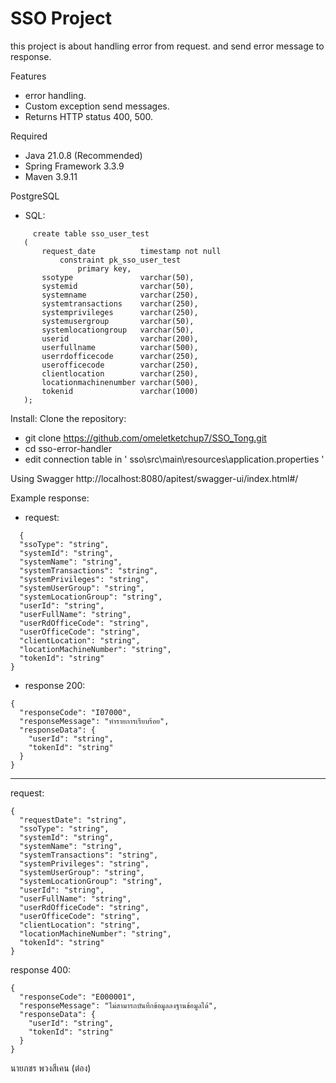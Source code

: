 # SSO Project

this project is about handling error from request. and send error message to response.

Features
- error handling.
- Custom exception send messages.
- Returns HTTP status 400, 500.

Required
- Java 21.0.8 (Recommended)
- Spring Framework 3.3.9
- Maven 3.9.11
  
PostgreSQL
- SQL:
```
     create table sso_user_test
   (
       request_date          timestamp not null
           constraint pk_sso_user_test
               primary key,
       ssotype               varchar(50),
       systemid              varchar(50),
       systemname            varchar(250),
       systemtransactions    varchar(250),
       systemprivileges      varchar(250),
       systemusergroup       varchar(50),
       systemlocationgroup   varchar(50),
       userid                varchar(200),
       userfullname          varchar(500),
       userrdofficecode      varchar(250),
       userofficecode        varchar(250),
       clientlocation        varchar(250),
       locationmachinenumber varchar(500),
       tokenid               varchar(1000)
   );
```


Install:
Clone the repository:
 - git clone https://github.com/omeletketchup7/SSO_Tong.git
 - cd sso-error-handler
 - edit connection table in ' sso\src\main\resources\application.properties '

Using Swagger
http://localhost:8080/apitest/swagger-ui/index.html#/


Example response:

- request:
```
  {
  "ssoType": "string",
  "systemId": "string",
  "systemName": "string",
  "systemTransactions": "string",
  "systemPrivileges": "string",
  "systemUserGroup": "string",
  "systemLocationGroup": "string",
  "userId": "string",
  "userFullName": "string",
  "userRdOfficeCode": "string",
  "userOfficeCode": "string",
  "clientLocation": "string",
  "locationMachineNumber": "string",
  "tokenId": "string"
}
```
- response 200:
```
{
  "responseCode": "I07000",
  "responseMessage": "ทำรายการเรียบร้อย",
  "responseData": {
    "userId": "string",
    "tokenId": "string"
  }
}
```
--------------------------------------------------
request:
```
{
  "requestDate": "string",
  "ssoType": "string",
  "systemId": "string",
  "systemName": "string",
  "systemTransactions": "string",
  "systemPrivileges": "string",
  "systemUserGroup": "string",
  "systemLocationGroup": "string",
  "userId": "string",
  "userFullName": "string",
  "userRdOfficeCode": "string",
  "userOfficeCode": "string",
  "clientLocation": "string",
  "locationMachineNumber": "string",
  "tokenId": "string"
}
```
response 400:

```
{
  "responseCode": "E000001",
  "responseMessage": "ไม่สามารถบันทึกข้อมูลลงฐานข้อมูลได้",
  "responseData": {
    "userId": "string",
    "tokenId": "string"
  }
}
```


นายภชร พวงสีเคน (ต๋อง)
